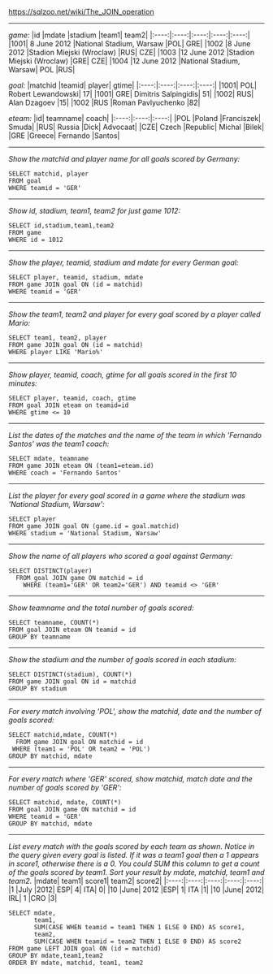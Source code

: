 https://sqlzoo.net/wiki/The_JOIN_operation
***
*game:*
|id	|mdate	|stadium	|team1|	team2|
|:----:|:----:|:----:|:----:|:----:|
|1001|	8 June 2012	|National Stadium, Warsaw	|POL|	GRE|
|1002	|8 June 2012	|Stadion Miejski (Wroclaw)	|RUS|	CZE|
|1003	|12 June 2012	|Stadion Miejski (Wroclaw)	|GRE|	CZE|
|1004	|12 June 2012	|National Stadium, Warsaw|	POL	|RUS|

*goal:*
|matchid	|teamid|	player|	gtime|
|:----:|:----:|:----:|:----:|
|1001|	POL|	Robert Lewandowski|	17|
|1001|	GRE|	Dimitris Salpingidis|	51|
|1002|	RUS|	Alan Dzagoev	|15|
|1002	|RUS	|Roman Pavlyuchenko	|82|

*eteam:*
|id|	teamname|	coach|
|:----:|:----:|:----:|
|POL	|Poland	|Franciszek| Smuda|
|RUS|	Russia	|Dick| Advocaat|
|CZE|	Czech |Republic|	Michal |Bilek|
|GRE	|Greece|	Fernando |Santos|
***
*Show the matchid and player name for all goals scored by Germany:*
```
SELECT matchid, player
FROM goal 
WHERE teamid = 'GER'
```
***
*Show id, stadium, team1, team2 for just game 1012:*
```
SELECT id,stadium,team1,team2
FROM game
WHERE id = 1012
```
***
*Show the player, teamid, stadium and mdate for every German goal:*
```
SELECT player, teamid, stadium, mdate
FROM game JOIN goal ON (id = matchid)
WHERE teamid = 'GER'
```
***
*Show the team1, team2 and player for every goal scored by a player called Mario:*
```
SELECT team1, team2, player
FROM game JOIN goal ON (id = matchid)
WHERE player LIKE 'Mario%'
```
***
*Show player, teamid, coach, gtime for all goals scored in the first 10 minutes:*
```
SELECT player, teamid, coach, gtime
FROM goal JOIN eteam on teamid=id
WHERE gtime <= 10
```
***
*List the dates of the matches and the name of the team in which 'Fernando Santos' was the team1 coach:*
```
SELECT mdate, teamname
FROM game JOIN eteam ON (team1=eteam.id)
WHERE coach = 'Fernando Santos'
```
***
*List the player for every goal scored in a game where the stadium was 'National Stadium, Warsaw':*
```
SELECT player
FROM game JOIN goal ON (game.id = goal.matchid)
WHERE stadium = 'National Stadium, Warsaw'
```
***
*Show the name of all players who scored a goal against Germany:*
```
SELECT DISTINCT(player)
  FROM goal JOIN game ON matchid = id 
    WHERE (team1='GER' OR team2='GER') AND teamid <> 'GER'
```
***
*Show teamname and the total number of goals scored:*
```
SELECT teamname, COUNT(*)
FROM goal JOIN eteam ON teamid = id
GROUP BY teamname
```
***
*Show the stadium and the number of goals scored in each stadium:*
```
SELECT DISTINCT(stadium), COUNT(*)
FROM game JOIN goal ON id = matchid
GROUP BY stadium
```
***
*For every match involving 'POL', show the matchid, date and the number of goals scored:*
```
SELECT matchid,mdate, COUNT(*)
  FROM game JOIN goal ON matchid = id 
 WHERE (team1 = 'POL' OR team2 = 'POL')
GROUP BY matchid, mdate
```
***
*For every match where 'GER' scored, show matchid, match date and the number of goals scored by 'GER':*
```
SELECT matchid, mdate, COUNT(*)
FROM goal JOIN game ON matchid = id
WHERE teamid = 'GER'
GROUP BY matchid, mdate
```
***
*List every match with the goals scored by each team as shown. Notice in the query given every goal is listed. If it was a team1 goal then a 1 appears in score1, otherwise there is a 0. You could SUM this column to get a count of the goals scored by team1. Sort your result by mdate, matchid, team1 and team2.*
|mdate|	team1|	score1|	team2|	score2|
|:----:|:----:|:----:|:----:|:----:|
|1 |July |2012|	ESP|	4|	ITA|	0|
|10 |June| 2012	|ESP|	1|	ITA	|1|
|10 |June| 2012|	IRL|	1	|CRO	|3|
```
SELECT mdate, 
       team1, 
       SUM(CASE WHEN teamid = team1 THEN 1 ELSE 0 END) AS score1, 
       team2, 
       SUM(CASE WHEN teamid = team2 THEN 1 ELSE 0 END) AS score2 
FROM game LEFT JOIN goal ON (id = matchid)
GROUP BY mdate,team1,team2
ORDER BY mdate, matchid, team1, team2
